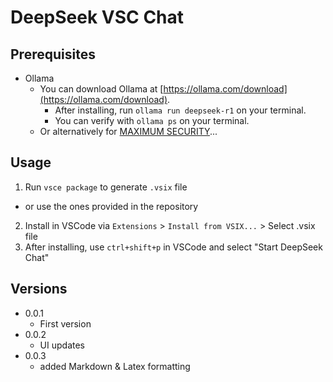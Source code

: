 
# DeepSeek VSC Chat

## Prerequisites

* Ollama
  * You can download Ollama at [https://ollama.com/download](https://ollama.com/download).
    * After installing, run `ollama run deepseek-r1` on your terminal.
    * You can verify with `ollama ps` on your terminal.
  * Or alternatively for [MAXIMUM SECURITY](https://youtu.be/7TR-FLWNVHY?si=e05gynmQfmM_37he)...

## Usage

1. Run `vsce package` to generate `.vsix` file
  * or use the ones provided in the repository
2. Install in VSCode via `Extensions` > `Install from VSIX...` > Select .vsix file
3. After installing, use `ctrl+shift+p` in VSCode and select "Start DeepSeek Chat"

## Versions

* 0.0.1
  * First version
* 0.0.2
  * UI updates
* 0.0.3
  * added Markdown & Latex formatting
